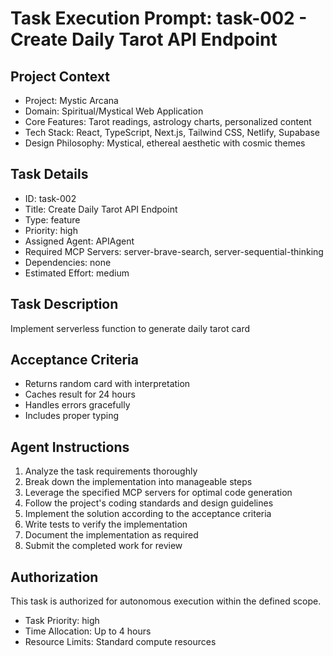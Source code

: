 # Task Execution Prompt: task-002 - Create Daily Tarot API Endpoint

## Project Context
- Project: Mystic Arcana
- Domain: Spiritual/Mystical Web Application
- Core Features: Tarot readings, astrology charts, personalized content
- Tech Stack: React, TypeScript, Next.js, Tailwind CSS, Netlify, Supabase
- Design Philosophy: Mystical, ethereal aesthetic with cosmic themes

## Task Details
- ID: task-002
- Title: Create Daily Tarot API Endpoint
- Type: feature
- Priority: high
- Assigned Agent: APIAgent
- Required MCP Servers: server-brave-search, server-sequential-thinking
- Dependencies: none
- Estimated Effort: medium

## Task Description
Implement serverless function to generate daily tarot card

## Acceptance Criteria
- Returns random card with interpretation
- Caches result for 24 hours
- Handles errors gracefully
- Includes proper typing

## Agent Instructions
1. Analyze the task requirements thoroughly
2. Break down the implementation into manageable steps
3. Leverage the specified MCP servers for optimal code generation
4. Follow the project's coding standards and design guidelines
5. Implement the solution according to the acceptance criteria
6. Write tests to verify the implementation
7. Document the implementation as required
8. Submit the completed work for review

## Authorization
This task is authorized for autonomous execution within the defined scope.
- Task Priority: high
- Time Allocation: Up to 4 hours
- Resource Limits: Standard compute resources
